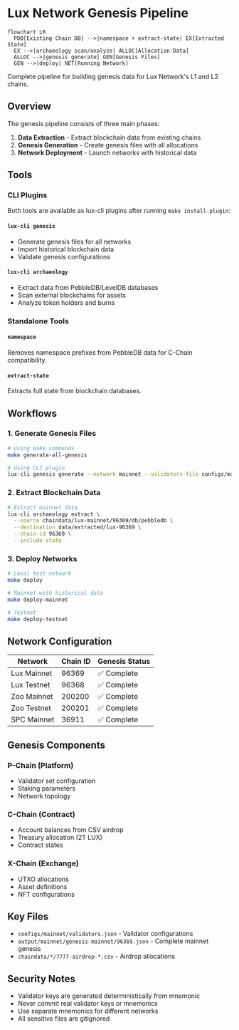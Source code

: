 # Lux Network Genesis Pipeline

```mermaid
flowchart LR
  PDB[Existing Chain DB] -->|namespace + extract-state| EX[Extracted State]
  EX -->|archaeology scan/analyze| ALLOC[Allocation Data]
  ALLOC -->|genesis generate| GEN[Genesis Files]
  GEN -->|deploy| NET[Running Network]
```

Complete pipeline for building genesis data for Lux Network's L1 and L2 chains.

## Overview

The genesis pipeline consists of three main phases:

1. **Data Extraction** - Extract blockchain data from existing chains
2. **Genesis Generation** - Create genesis files with all allocations
3. **Network Deployment** - Launch networks with historical data

## Tools

### CLI Plugins

Both tools are available as lux-cli plugins after running `make install-plugin`:

#### `lux-cli genesis`
- Generate genesis files for all networks
- Import historical blockchain data
- Validate genesis configurations

#### `lux-cli archaeology`
- Extract data from PebbleDB/LevelDB databases
- Scan external blockchains for assets
- Analyze token holders and burns

### Standalone Tools

#### `namespace`
Removes namespace prefixes from PebbleDB data for C-Chain compatibility.

#### `extract-state`
Extracts full state from blockchain databases.

## Workflows

### 1. Generate Genesis Files

```bash
# Using make commands
make generate-all-genesis

# Using CLI plugin
lux-cli genesis generate --network mainnet --validators-file configs/mainnet/validators.json
```

### 2. Extract Blockchain Data

```bash
# Extract mainnet data
lux-cli archaeology extract \
  --source chaindata/lux-mainnet/96369/db/pebbledb \
  --destination data/extracted/lux-96369 \
  --chain-id 96369 \
  --include-state
```

### 3. Deploy Networks

```bash
# Local test network
make deploy

# Mainnet with historical data
make deploy-mainnet

# Testnet
make deploy-testnet
```

## Network Configuration

| Network | Chain ID | Genesis Status |
|---------|----------|----------------|
| Lux Mainnet | 96369 | ✅ Complete |
| Lux Testnet | 96368 | ✅ Complete |
| Zoo Mainnet | 200200 | ✅ Complete |
| Zoo Testnet | 200201 | ✅ Complete |
| SPC Mainnet | 36911 | ✅ Complete |

## Genesis Components

### P-Chain (Platform)
- Validator set configuration
- Staking parameters
- Network topology

### C-Chain (Contract)
- Account balances from CSV airdrop
- Treasury allocation (2T LUX)
- Contract states

### X-Chain (Exchange)
- UTXO allocations
- Asset definitions
- NFT configurations

## Key Files

- `configs/mainnet/validators.json` - Validator configurations
- `output/mainnet/genesis-mainnet/96369.json` - Complete mainnet genesis
- `chaindata/*/7777-airdrop-*.csv` - Airdrop allocations

## Security Notes

- Validator keys are generated deterministically from mnemonic
- Never commit real validator keys or mnemonics
- Use separate mnemonics for different networks
- All sensitive files are gitignored

